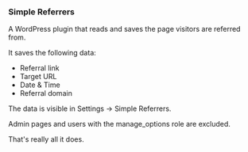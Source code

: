 ### Simple Referrers

A WordPress plugin that reads and saves the page visitors are referred from.

It saves the following data:   
- Referral link
- Target URL
- Date & Time
- Referral domain

The data is visible in Settings -> Simple Referrers. 

Admin pages and users with the manage_options role are excluded.

That's really all it does.
